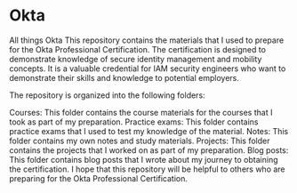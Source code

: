 # Okta
All things Okta
This repository contains the materials that I used to prepare for the Okta Professional Certification. The certification is designed to demonstrate knowledge of secure identity management and mobility concepts. It is a valuable credential for IAM security engineers who want to demonstrate their skills and knowledge to potential employers.

The repository is organized into the following folders:

Courses: This folder contains the course materials for the courses that I took as part of my preparation.
Practice exams: This folder contains practice exams that I used to test my knowledge of the material.
Notes: This folder contains my own notes and study materials.
Projects: This folder contains the projects that I worked on as part of my preparation.
Blog posts: This folder contains blog posts that I wrote about my journey to obtaining the certification.
I hope that this repository will be helpful to others who are preparing for the Okta Professional Certification.
